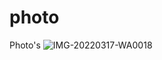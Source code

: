 # photo
Photo's 
![IMG-20220317-WA0018](https://user-images.githubusercontent.com/97976765/180905779-37945ffb-22a8-46d3-aae4-5df25bdf3c69.jpg)

